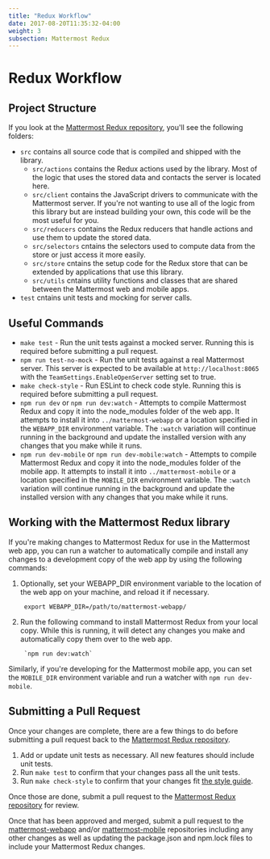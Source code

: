```yaml
---
title: "Redux Workflow"
date: 2017-08-20T11:35:32-04:00
weight: 3
subsection: Mattermost Redux
---
```


# Redux Workflow

## Project Structure

If you look at the [Mattermost Redux repository](https://github.com/mattermost/mattermost-redux), you'll see the following folders:

- `src` contains all source code that is compiled and shipped with the library.
	- `src/actions` contains the Redux actions used by the library. Most of the logic that uses the stored data and contacts the server is located here.
	- `src/client` contains the JavaScript drivers to communicate with the Mattermost server. If you're not wanting to use all of the logic from this library but are instead building your own, this code will be the most useful for you.
	- `src/reducers` contains the Redux reducers that handle actions and use them to update the stored data.
	- `src/selectors` cntains the selectors used to compute data from the store or just access it more easily.
	- `src/store` cntains the setup code for the Redux store that can be extended by applications that use this library.
	- `src/utils` cntains utility functions and classes that are shared between the Mattermost web and mobile apps.
- `test` cntains unit tests and mocking for server calls.

## Useful Commands

- `make test` - Run the unit tests against a mocked server. Running this is required before submitting a pull request.
- `npm run test-no-mock` - Run the unit tests against a real Mattermost server. This server is expected to be available at `http://localhost:8065` with the `TeamSettings.EnableOpenServer` setting set to true.
- `make check-style` - Run ESLint to check code style. Running this is required before submitting a pull request.
- `npm run dev` or `npm run dev:watch` - Attempts to compile Mattermost Redux and copy it into the node_modules folder of the web app. It attempts to install it into `../mattermost-webapp` or a location specified in the `WEBAPP_DIR` environment variable. The `:watch` variation will continue running in the background and update the installed version with any changes that you make while it runs.
- `npm run dev-mobile` or `npm run dev-mobile:watch` - Attempts to compile Mattermost Redux and copy it into the node_modules folder of the mobile app. It attempts to install it into `../mattermost-mobile` or a location specified in the `MOBILE_DIR` environment variable. The `:watch` variation will continue running in the background and update the installed version with any changes that you make while it runs.

## Working with the Mattermost Redux library

If you're making changes to Mattermost Redux for use in the Mattermost web app, you can run a watcher to automatically compile and install any changes to a development copy of the web app by using the following commands:

1. Optionally, set your WEBAPP_DIR environment variable to the location of the web app on your machine, and reload it if necessary.

        export WEBAPP_DIR=/path/to/mattermost-webapp/

2. Run the following command to install Mattermost Redux from your local copy. While this is running, it will detect any changes you make and automatically copy them over to the web app.

        `npm run dev:watch`

Similarly, if you're developing for the Mattermost mobile app, you can set the `MOBILE_DIR` environment variable and run a watcher with `npm run dev-mobile`.

## Submitting a Pull Request

Once your changes are complete, there are a few things to do before submitting a pull request back to the [Mattermost Redux repository](https://github.com/mattermost/mattermost-redux).

1. Add or update unit tests as necessary. All new features should include unit tests.
2. Run `make test` to confirm that your changes pass all the unit tests.
3. Run `make check-style` to confirm that your changes fit [the style guide](https://docs.mattermost.com/developer/style-guide.html#javascript).

Once those are done, submit a pull request to the [Mattermost Redux repository](https://github.com/mattermost/mattermost-redux) for review.

Once that has been approved and merged, submit a pull request to the [mattermost-webapp](https://github.com/mattermost/mattermost-webapp) and/or [mattermost-mobile](https://github.com/mattermost/mattermost-mobile) repositories including any other changes as well as updating the package.json and npm.lock files to include your Mattermost Redux changes.
